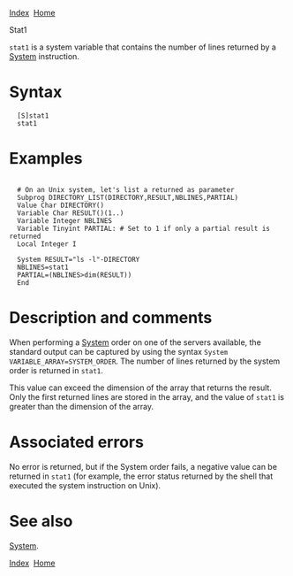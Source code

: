 [Index](index.html)  [Home](getting-started_home.html)

Stat1

`stat1` is a system variable that contains the number of lines returned by a [System](4gl_system.html) instruction.

# Syntax

```
  [S]stat1
  stat1
```

# Examples

```

  # On an Unix system, let's list a returned as parameter
  Subprog DIRECTORY_LIST(DIRECTORY,RESULT,NBLINES,PARTIAL)
  Value Char DIRECTORY()
  Variable Char RESULT()(1..)
  Variable Integer NBLINES
  Variable Tinyint PARTIAL: # Set to 1 if only a partial result is returned
  Local Integer I

  System RESULT="ls -l"-DIRECTORY
  NBLINES=stat1
  PARTIAL=(NBLINES>dim(RESULT))
  End
```

# Description and comments

When performing a [System](4gl_system.html) order on one of the servers available, the standard output can be captured by using the syntax `System VARIABLE_ARRAY=SYSTEM_ORDER`. The number of lines returned by the system order is returned in `stat1`.

This value can exceed the dimension of the array that returns the result. Only the first returned lines are stored in the array, and the value of `stat1` is greater than the dimension of the array.

# Associated errors

No error is returned, but if the System order fails, a negative value can be returned in `stat1` (for example, the error status returned by the shell that executed the system instruction on Unix).

# See also

[System](4gl_system.html).

  

[Index](index.html)  [Home](getting-started_home.html)